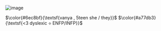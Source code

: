 ![image](https://github.com/user-attachments/assets/4370ba33-1850-4073-aaee-09e74a3e9d29)

 $\color{#6ec8bf}{\textsf{vanya , 5teen  she / they}}$
$\color{#a77db3}{\textsf{<3 dyslexic ⟡  ENFP/INFP}}$
